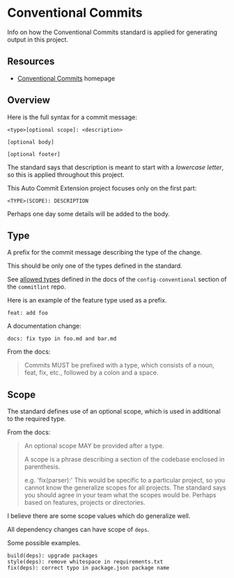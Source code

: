 # Conventional Commits

Info on how the Conventional Commits standard is applied for generating output in this project.


## Resources

- [Conventional Commits](https://www.conventionalcommits.org) homepage


## Overview

Here is the full syntax for a commit message:

```
<type>[optional scope]: <description>

[optional body]

[optional footer]
```

The standard says that description is meant to start with a _lowercase letter_, so this is applied throughout this project.

This Auto Commit Extension project focuses only on the first part:

```
<TYPE>(SCOPE): DESCRIPTION
```

Perhaps one day some details will be added to the body.


## Type

A prefix for the commit message describing the type of the change.

This should be only one of the types defined in the standard.

See [allowed types](https://github.com/conventional-changelog/commitlint/tree/master/%40commitlint/config-conventional#type-enum) defined in the docs of the `config-conventional` section of the `commitlint` repo.

Here is an example of the feature type used as a prefix.

```
feat: add foo
```

A documentation change:

```
docs: fix typo in foo.md and bar.md
```

From the docs:

> Commits MUST be prefixed with a type, which consists of a noun, feat, fix, etc., followed by a colon and a space.


## Scope

The standard defines use of an optional scope, which is used in additional to the required type.

From the docs:

> An optional scope MAY be provided after a type.
>
> A scope is a phrase describing a section of the codebase enclosed in parenthesis.
>
> e.g. 'fix(parser):'
This would be specific to a particular project, so you cannot know the generalize scopes for all projects. The standard says you should agree in your team what the scopes would be. Perhaps based on features, projects or directories.

I believe there are some scope values which do generalize well.

All dependency changes can have scope of `deps`.

Some possible examples.

```
build(deps): upgrade packages
style(deps): remove whitespace in requirements.txt
fix(deps): correct typo in package.json package name
```

